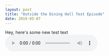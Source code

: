 ```yaml
---
layout: post
title: "Outside the Dining Hall Test Episode"
date: 2019-05-07
---
```

Hey, here's some new test text
<audio controls>
  <source src="audio/Darude-Sandstorm-HQ.mp3" type="audio/mpeg">
</audio>
